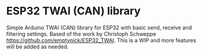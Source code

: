 # ESP32 TWAI (CAN) library

Simple Arduino TWAI (CAN) library for ESP32 with basic send, receive and filtering settings. Based of the work by Christoph Schweppe https://github.com/emptynick/ESP32_TWAI. This is a WIP and more features will be added as needed.